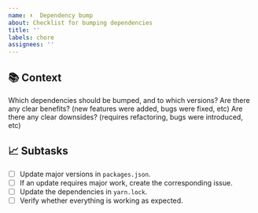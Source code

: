 ```yaml
---
name: ⬆️  Dependency bump
about: Checklist for bumping dependencies
title: ''
labels: chore
assignees: ''
---
```


## 📚 Context

Which dependencies should be bumped, and to which versions?
Are there any clear benefits? (new features were added, bugs were fixed, etc)
Are there any clear downsides? (requires refactoring, bugs were introduced, etc)

## 📈 Subtasks

- [ ] Update major versions in `packages.json`.
- [ ] If an update requires major work, create the corresponding issue.
- [ ] Update the dependencies in `yarn.lock`.
- [ ] Verify whether everything is working as expected.
